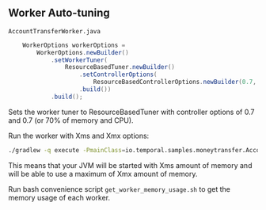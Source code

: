 ## Worker Auto-tuning

`AccountTransferWorker.java`
```java
    WorkerOptions workerOptions =
        WorkerOptions.newBuilder()
            .setWorkerTuner(
                ResourceBasedTuner.newBuilder()
                    .setControllerOptions(
                        ResourceBasedControllerOptions.newBuilder(0.7, 0.7).build())
                    .build())
            .build();
```
Sets the worker tuner to ResourceBasedTuner with controller options of 0.7 and 0.7 (or 70% of memory and CPU).

Run the worker with Xms and Xmx options:
```bash
./gradlew -q execute -PmainClass=io.temporal.samples.moneytransfer.AccountTransferWorker --console=plain -Dorg.gradle.jvmargs="-Xms8m -Xmx1024m"
```
This means that your JVM will be started with Xms amount of memory and will be able to use a maximum of Xmx amount of memory.

Run bash convenience script `get_worker_memory_usage.sh` to get the memory usage of each worker.